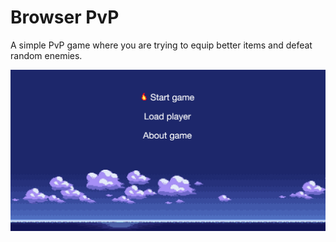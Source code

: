 # Browser PvP

A simple PvP game where you are trying to equip better items and defeat random enemies.

[![](https://raw.githubusercontent.com/gokhandemirhan/browserpvp/master/images/screenshot.png)]()
